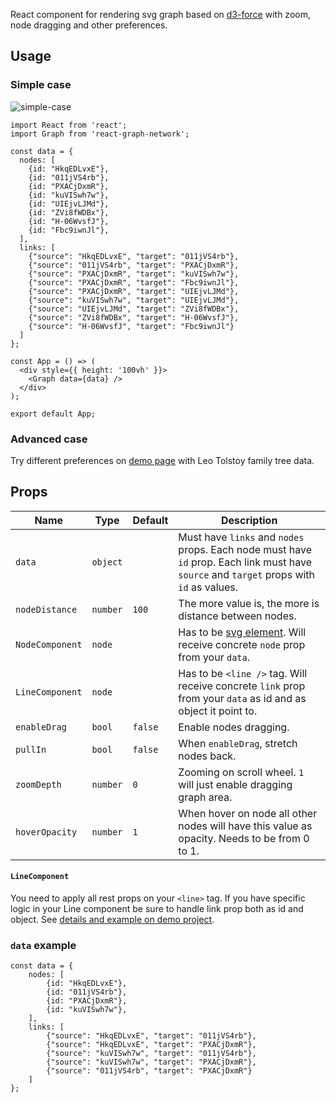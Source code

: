 React component for rendering svg graph based on [d3-force](https://github.com/d3/d3-force) with zoom, node dragging and other preferences.

## Usage

### Simple case

![simple-case](https://user-images.githubusercontent.com/33981244/65303668-42d78800-db87-11e9-8bae-05b7066b882a.png)

```
import React from 'react';
import Graph from 'react-graph-network';

const data = {
  nodes: [
    {id: "HkqEDLvxE"},
    {id: "011jVS4rb"},
    {id: "PXACjDxmR"},
    {id: "kuVISwh7w"},
    {id: "UIEjvLJMd"},
    {id: "ZVi8fWDBx"},
    {id: "H-06WvsfJ"},
    {id: "Fbc9iwnJl"},
  ],
  links: [
    {"source": "HkqEDLvxE", "target": "011jVS4rb"},
    {"source": "011jVS4rb", "target": "PXACjDxmR"},
    {"source": "PXACjDxmR", "target": "kuVISwh7w"},
    {"source": "PXACjDxmR", "target": "Fbc9iwnJl"},
    {"source": "PXACjDxmR", "target": "UIEjvLJMd"},
    {"source": "kuVISwh7w", "target": "UIEjvLJMd"},
    {"source": "UIEjvLJMd", "target": "ZVi8fWDBx"},
    {"source": "ZVi8fWDBx", "target": "H-06WvsfJ"},
    {"source": "H-06WvsfJ", "target": "Fbc9iwnJl"}
  ]
};

const App = () => (
  <div style={{ height: '100vh' }}>
    <Graph data={data} />
  </div>
);

export default App;
```

### Advanced case

Try different preferences on [demo page](https://alyonashadrina.github.io/react-graph-network-demo/) with Leo Tolstoy family tree data.

## Props

| Name | Type | Default | Description | 
|---|---|---|---|
| `data`           | `object` |         | Must have `links` and `nodes` props. Each node must have `id` prop. Each link must have `source` and `target` props with `id` as values. |
| `nodeDistance`   | `number` | `100`   | The more value is, the more is distance between nodes. |
| `NodeComponent`  | `node`   |         | Has to be [svg element](https://developer.mozilla.org/docs/Web/SVG/Element). Will receive concrete `node` prop from your `data`. |
| `LineComponent`  | `node`   |         | Has to be `<line />` tag. Will receive concrete `link` prop from your `data` as id and as object it point to. |
| `enableDrag`     | `bool`   | `false` | Enable nodes dragging. |
| `pullIn`         | `bool`   | `false` | When `enableDrag`, stretch nodes back. |
| `zoomDepth`      | `number` | `0`     | Zooming on scroll wheel. `1` will just enable dragging graph area. |
| `hoverOpacity`   | `number` | `1`     | When hover on node all other nodes will have this value as opacity. Needs to be from 0 to 1. |

#### `LineComponent`
You need to apply all rest props on your `<line>` tag. If you have specific logic in your Line component be sure to handle link prop both as id and object. See [details and example on demo project](https://github.com/AlyonaShadrina/react-graph-network-demo#linecomponent-code).

### `data` example

```
const data = {
    nodes: [
        {id: "HkqEDLvxE"},
        {id: "011jVS4rb"},
        {id: "PXACjDxmR"},
        {id: "kuVISwh7w"},
    ],
    links: [
        {"source": "HkqEDLvxE", "target": "011jVS4rb"},
        {"source": "HkqEDLvxE", "target": "PXACjDxmR"},
        {"source": "kuVISwh7w", "target": "011jVS4rb"},
        {"source": "kuVISwh7w", "target": "PXACjDxmR"},
        {"source": "011jVS4rb", "target": "PXACjDxmR"}
    ]
};

```